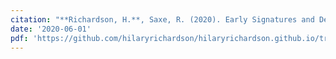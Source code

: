 ```yaml
---
citation: "**Richardson, H.**, Saxe, R. (2020). Early Signatures and Developmental Change in Brain Regions for Theory of Mind. In J. Rubenstein & P. Rakic (Eds.). <i>Neural Circuit and Cognitive Development</i>, Second Edition, Volume 2."
date: '2020-06-01'
pdf: 'https://github.com/hilaryrichardson/hilaryrichardson.github.io/tree/master/_books/RichardsonSaxe_NCCD.pdf'
---
```


